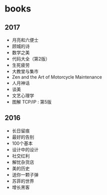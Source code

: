 # books

## 2017

* 月亮和六便士
* 顾城的诗
* 数学之美
* 代码大全（第2版）
* 生死疲劳
* 大教堂与集市
* Zen and the Art of Motorcycle Maintenance
* 人月神话
* 谈美
* 文艺心理学
* 图解 TCP/IP : 第5版


## 2016

* 长日留痕
* 最好的告别
* 100个基本
* 设计中的设计
* 社交红利
* 解忧杂货店
* 美的历史
* 送你一颗子弹
* 苏菲的世界
* 增长黑客
